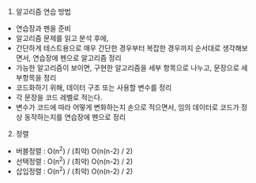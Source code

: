 1. 알고리즘 연습 방법
 - 연습장과 펜을 준비
 - 알고리즘 문제를 읽고 분석 후에,
 - 간단하게 테스트용으로 매우 간단한 경우부터 복잡한 경우까지 순서대로 생각해보면서, 연습장에 펜으로 알고리즘 정리
 - 가능한 알고리즘이 보이면, 구현한 알고리즘을 세부 항목으로 나누고, 문장으로 세부항목을 정리
 - 코드화하기 위해, 데이터 구조 또는 사용할 변수를 정리
 - 각 문장을 코드 레벨로 적는다.
 - 변수가 코드에 따라 어떻게 변화하는지 손으로 적으면서, 임의 데이터로 코드가 정상 동작하는지를 연습장에 펜으로 정리

2. 정렬
 - 버블정렬 : O(n<sup>2</sup>) / (최악) O(n(n-2) / 2)
 - 선택정렬 : O(n<sup>2</sup>) / (최악) O(n(n-2) / 2)
 - 삽입정렬 : O(n<sup>2</sup>) / (최악) O(n(n-2) / 2)